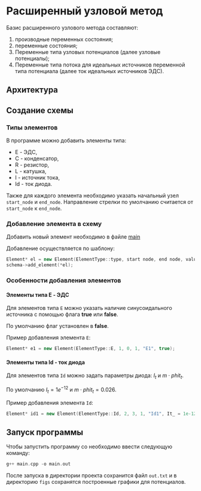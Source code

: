 # Расширенный узловой метод

Базис расширенного узлового метода составляют:

1. производные переменных состояния;
2. переменные состояния;
3. Переменные типа узловых потенциалов (далее узловые потенциалы);
4. Переменные типа потока для идеальных источников переменной типа потенциала (далее ток идеальных источников ЭДС).

## Архитектура


## Создание схемы
### Типы элементов
В программе можно добавить элементы типа:
- E - ЭДС,
- C - конденсатор,
- R - резистор,
- L - катушка,
- I - источник тока,
- Id - ток диода.

Также для каждого элемента необходимо указать начальный узел `start_node` и `end_node`. Направление стрелки по умолчанию считается от `start_node` к `end_node`.

### Добавление элемента в схему
Добавить новый элемент необходимо в файле [main](https://github.com/sadevans/mimapr/blob/main/main.cpp)

Добавление осуществляется по шаблону:
```cpp
Element* el = new Element(ElementType::type, start node, end node, value, "name");
schema->add_element(*el);
```

### Особенности добавления элементов
#### Элементы типа E - ЭДС
Для элементов типа `E` можно указать наличие синусоидального источника с помощью флага **true** или **false**. 

По умолчанию флаг установлен в **false**.

Пример добавления элемента `E`:
```cpp
Element* e1 = new Element(ElementType::E, 1, 0, 1, "E1", true);
```

#### Элементы типа Id - ток диода
Для элементов типа `Id` можно задать параметры диода: $I_t$ и $m \cdot phit_t$. 

По умолчанию $I_t = 1e^{-12}$ и $m \cdot phit_t = 0.026$.

Пример добавления элемента `Id`:
```cpp
Element* id1 = new Element(ElementType::Id, 2, 3, 1, "Id1", It_ = 1e-12, m_phit_ = 0.026);
```

## Запуск программы
Чтобы запустить программу со необходимо ввести следующую команду:
```cpp
g++ main.cpp -o main.out
```

После запуска в директории проекта сохранится файл `out.txt` и в директорию `figs` сохранятся построенные графики для потенциалов.

